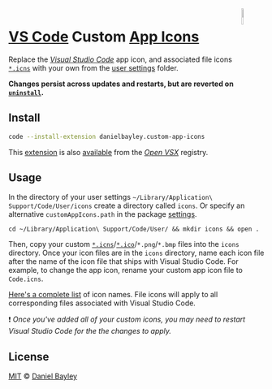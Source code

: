 <img src="icon.png" align="right" width="9%">

[VS Code] Custom [App Icons]
==============================
Replace the _[Visual Studio Code][vs code]_ app icon, and associated file icons [`*.icns`] with your own from the [user settings] folder.

**Changes persist across updates and restarts, but are reverted on [`uninstall`].**

## Install
~~~ sh
code --install-extension danielbayley.custom-app-icons
~~~
This [extension] is also [available] from the _[Open VSX]_ registry.

Usage
-----
In the directory of your user settings `~/Library/Application\ Support/Code/User/icons` create a directory called `icons`. Or specify an alternative `customAppIcons.path` in the package [settings].
~~~
cd ~/Library/Application\ Support/Code/User/ && mkdir icons && open .
~~~
Then, copy your custom [`*.icns`]/[`*.ico`]/`*.png`/`*.bmp` files into the `icons` directory. Once your icon files are in the `icons` directory, name each icon file after the name of the icon file that ships with Visual Studio Code. For example, to change the app icon, rename your custom app icon file to `Code.icns`.

[Here's a complete list] of icon names. File icons will apply to all corresponding files associated with Visual Studio Code.

❗️ _Once you've added all of your custom icons, you may need to restart Visual Studio Code for the the changes to apply._

License
-------
[MIT] © [Daniel Bayley]

[MIT]:                LICENSE.md
[Daniel Bayley]:      https://github.com/danielbayley

[vs code]:            https://code.visualstudio.com
[extension]:          https://code.visualstudio.com/docs/editor/extension-marketplace
[settings]:           https://code.visualstudio.com/docs/getstarted/settings
[user settings]:      https://code.visualstudio.com/docs/getstarted/settings#_settings-file-locations
[`uninstall`]:        https://code.visualstudio.com/docs/editor/extension-marketplace#_uninstall-an-extension

[open vsx]:           https://open-vsx.org
[available]:          https://open-vsx.org/extension/danielbayley/custom-app-icons

[app icons]:           https://github.com/microsoft/vscode/blob/main/resources/darwin/code.icns
[Here's a complete list]:      https://github.com/microsoft/vscode/tree/main/resources/darwin
[`*.icns`]:             https://github.com/microsoft/vscode/tree/main/resources/darwin
[`*.ico`]:              https://github.com/microsoft/vscode/tree/main/resources/win32

